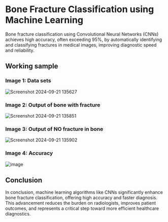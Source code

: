 # Bone Fracture Classification using Machine Learning

Bone fracture classification using Convolutional Neural Networks (CNNs) achieves high accuracy, often exceeding 95%, by automatically identifying and classifying fractures in medical images, improving diagnostic speed and reliability.

## Working sample

### Image 1: Data sets
![Screenshot 2024-09-21 135627](https://github.com/user-attachments/assets/c4c464ad-7189-45fe-8c35-44f7e1ec7907)

### Image 2: Output of bone with fracture
![Screenshot 2024-09-21 135851](https://github.com/user-attachments/assets/7e0da921-ec8d-40aa-be8f-d8782f9a8dae)

### Image 3: Output of NO fracture in bone
![Screenshot 2024-09-21 135902](https://github.com/user-attachments/assets/f733f2ba-6eb3-4b20-8c64-af43d309b2ac)

### Image 4: Accuracy
![image](https://github.com/user-attachments/assets/3a15eb9c-6424-4d3b-952f-c1a958d61238)

## Conclusion

In conclusion, machine learning algorithms like CNNs significantly enhance bone fracture classification, offering high accuracy and faster diagnosis. This advancement reduces the burden on radiologists, improves patient outcomes, and represents a critical step toward more efficient healthcare diagnostics.

